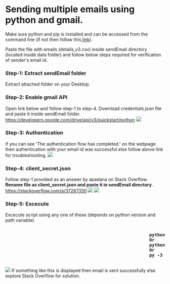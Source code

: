 # Sending multiple emails using python and gmail.

Make sure python and pip is installed and can be accessed from the command line (if not then follow this<a href='https://www.youtube.com/results?search_query=install+pip+in+python+3.6'> link</a>). <br>

Paste the file with emails (details_v3.csv) inside sendEmail directory (located inside data folder) and follow below steps required for verification of sender's email id.

### Step-1: Extract sendEmail folder
Extract attached folder on your Desktop. 

### Step-2: Enable gmail API
Open link below and follow step-1 to step-4. Download credentials.json file and paste it inside sendEmail folder. 
https://developers.google.com/drive/api/v3/quickstart/python
<img src='https://github.com/newtein/ScientificCollaboration/blob/master/screenshots/S1.PNG'/>

### Step-3: Authentication
if you can see 'The authentication flow has completed.' on the webpage then authentication with your email id was successful else follow above link for troubleshooting. 
<img src='https://github.com/newtein/ScientificCollaboration/blob/master/screenshots/S2.PNG'/>

### Step-4: client_secret.json
Follow step-1 provided as an answer by apadana on Stack Overflow. <b> Rename file as client_secret.json and paste it in sendEmail directory </b>. 
https://stackoverflow.com/a/37267330
<img src='https://github.com/newtein/ScientificCollaboration/blob/master/screenshots/S3.PNG'/>
<img src='https://github.com/newtein/ScientificCollaboration/blob/master/screenshots/S4.PNG'/>

### Step-5: Excecute 
Excecute script using any one of these (depends on python version and path variable)
<pre><b>
                                                      python sendEmail.py
                                                      Or
                                                      python3 sendEmail.py
                                                      Or
                                                      py -3 sendEmail.py
</b> </pre>
<img src='https://github.com/newtein/ScientificCollaboration/blob/master/screenshots/S5.PNG'/>
If something like this is displayed then email is sent successfully else explore Stack Overflow for solution. 
